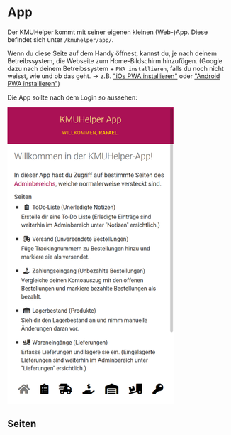 # App

Der KMUHelper kommt mit seiner eigenen kleinen (Web-)App.
Diese befindet sich unter `/kmuhelper/app/`.

Wenn du diese Seite auf dem Handy öffnest, kannst du, je nach deinem Betreibssystem, die Webseite zum Home-Bildschirm hinzufügen. (Google dazu nach deinem Betreibssystem + `PWA installieren`, falls du noch nicht weisst, wie und ob das geht. -> z.B. ["iOs PWA installieren"](https://www.google.com/search?q=iOs+PWA+installieren) oder ["Android PWA installieren"](https://www.google.com/search?q=Android+PWA+installieren))

Die App sollte nach dem Login so aussehen:

<img src="../assets/images/screenshots/app_home.png" alt="KMUHelper App - Home" style="max-width: min(375px, 90vw);">

## Seiten
